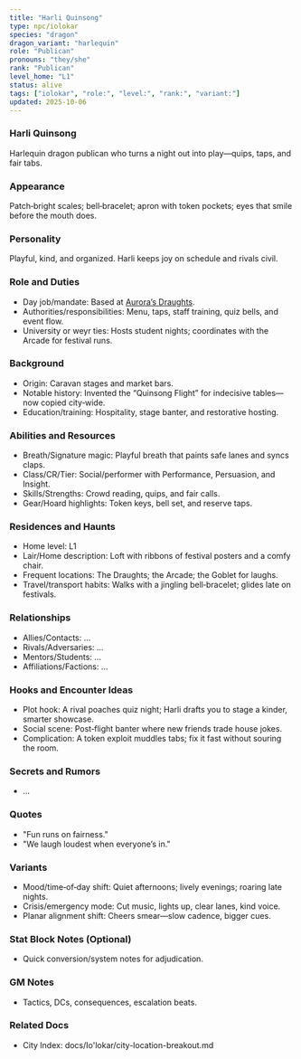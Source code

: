 ```yaml
---
title: "Harli Quinsong"
type: npc/iolokar
species: "dragon"
dragon_variant: "harlequin"
role: "Publican"
pronouns: "they/she"
rank: "Publican"
level_home: "L1"
status: alive
tags: ["iolokar", "role:", "level:", "rank:", "variant:"]
updated: 2025-10-06
---
```

### Harli Quinsong

Harlequin dragon publican who turns a night out into play—quips, taps, and fair tabs.

### Appearance

Patch‑bright scales; bell‑bracelet; apron with token pockets; eyes that smile before the mouth does.

### Personality

Playful, kind, and organized. Harli keeps joy on schedule and rivals civil.

### Role and Duties

- Day job/mandate: Based at [Aurora’s Draughts](docs/Io'lokar/Locations/auroras-draughts.md).
- Authorities/responsibilities: Menu, taps, staff training, quiz bells, and event flow.
- University or weyr ties: Hosts student nights; coordinates with the Arcade for festival runs.

### Background

- Origin: Caravan stages and market bars.
- Notable history: Invented the “Quinsong Flight” for indecisive tables—now copied city‑wide.
- Education/training: Hospitality, stage banter, and restorative hosting.

### Abilities and Resources

- Breath/Signature magic: Playful breath that paints safe lanes and syncs claps.
- Class/CR/Tier: Social/performer with Performance, Persuasion, and Insight.
- Skills/Strengths: Crowd reading, quips, and fair calls.
- Gear/Hoard highlights: Token keys, bell set, and reserve taps.

### Residences and Haunts

- Home level: L1
- Lair/Home description: Loft with ribbons of festival posters and a comfy chair.
- Frequent locations: The Draughts; the Arcade; the Goblet for laughs.
- Travel/transport habits: Walks with a jingling bell‑bracelet; glides late on festivals.

### Relationships

- Allies/Contacts: ...
- Rivals/Adversaries: ...
- Mentors/Students: ...
- Affiliations/Factions: ...

### Hooks and Encounter Ideas

 - Plot hook: A rival poaches quiz night; Harli drafts you to stage a kinder, smarter showcase.
 - Social scene: Post‑flight banter where new friends trade house jokes.
 - Complication: A token exploit muddles tabs; fix it fast without souring the room.

### Secrets and Rumors

- ...

### Quotes

 - "Fun runs on fairness."
 - "We laugh loudest when everyone’s in."

### Variants

 - Mood/time‑of‑day shift: Quiet afternoons; lively evenings; roaring late nights.
 - Crisis/emergency mode: Cut music, lights up, clear lanes, kind voice.
 - Planar alignment shift: Cheers smear—slow cadence, bigger cues.

### Stat Block Notes (Optional)

- Quick conversion/system notes for adjudication.

### GM Notes

- Tactics, DCs, consequences, escalation beats.

### Related Docs

- City Index: docs/Io'lokar/city-location-breakout.md
